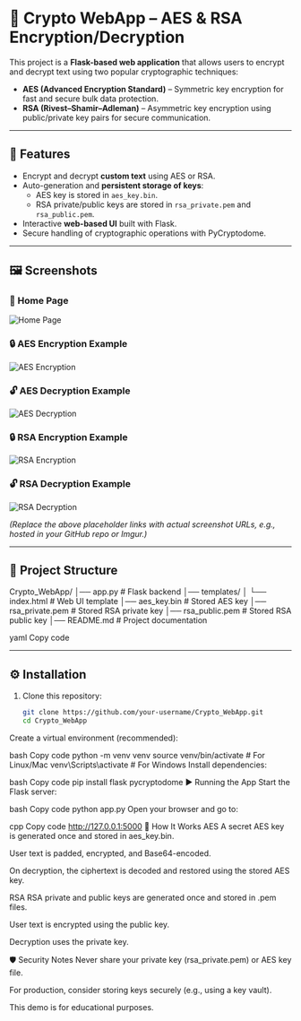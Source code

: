 # 🔐 Crypto WebApp – AES & RSA Encryption/Decryption

This project is a **Flask-based web application** that allows users to encrypt and decrypt text using two popular cryptographic techniques:

- **AES (Advanced Encryption Standard)** – Symmetric key encryption for fast and secure bulk data protection.  
- **RSA (Rivest–Shamir–Adleman)** – Asymmetric key encryption using public/private key pairs for secure communication.

---

## 🚀 Features
- Encrypt and decrypt **custom text** using AES or RSA.
- Auto-generation and **persistent storage of keys**:
  - AES key is stored in `aes_key.bin`.
  - RSA private/public keys are stored in `rsa_private.pem` and `rsa_public.pem`.
- Interactive **web-based UI** built with Flask.
- Secure handling of cryptographic operations with PyCryptodome.

---

## 🖼️ Screenshots

### 🔑 Home Page
![Home Page](https://via.placeholder.com/800x400.png?text=Home+Page)

### 🔒 AES Encryption Example
![AES Encryption](https://via.placeholder.com/800x400.png?text=AES+Encryption)

### 🔓 AES Decryption Example
![AES Decryption](https://via.placeholder.com/800x400.png?text=AES+Decryption)

### 🔒 RSA Encryption Example
![RSA Encryption](https://via.placeholder.com/800x400.png?text=RSA+Encryption)

### 🔓 RSA Decryption Example
![RSA Decryption](https://via.placeholder.com/800x400.png?text=RSA+Decryption)

*(Replace the above placeholder links with actual screenshot URLs, e.g., hosted in your GitHub repo or Imgur.)*

---

## 📂 Project Structure
Crypto_WebApp/
│── app.py # Flask backend
│── templates/
│ └── index.html # Web UI template
│── aes_key.bin # Stored AES key
│── rsa_private.pem # Stored RSA private key
│── rsa_public.pem # Stored RSA public key
│── README.md # Project documentation

yaml
Copy code

---

## ⚙️ Installation

1. Clone this repository:
   ```bash
   git clone https://github.com/your-username/Crypto_WebApp.git
   cd Crypto_WebApp
Create a virtual environment (recommended):

bash
Copy code
python -m venv venv
source venv/bin/activate   # For Linux/Mac
venv\Scripts\activate      # For Windows
Install dependencies:

bash
Copy code
pip install flask pycryptodome
▶️ Running the App
Start the Flask server:

bash
Copy code
python app.py
Open your browser and go to:

cpp
Copy code
http://127.0.0.1:5000
🔐 How It Works
AES
A secret AES key is generated once and stored in aes_key.bin.

User text is padded, encrypted, and Base64-encoded.

On decryption, the ciphertext is decoded and restored using the stored AES key.

RSA
RSA private and public keys are generated once and stored in .pem files.

User text is encrypted using the public key.

Decryption uses the private key.

🛡️ Security Notes
Never share your private key (rsa_private.pem) or AES key file.

For production, consider storing keys securely (e.g., using a key vault).

This demo is for educational purposes.
